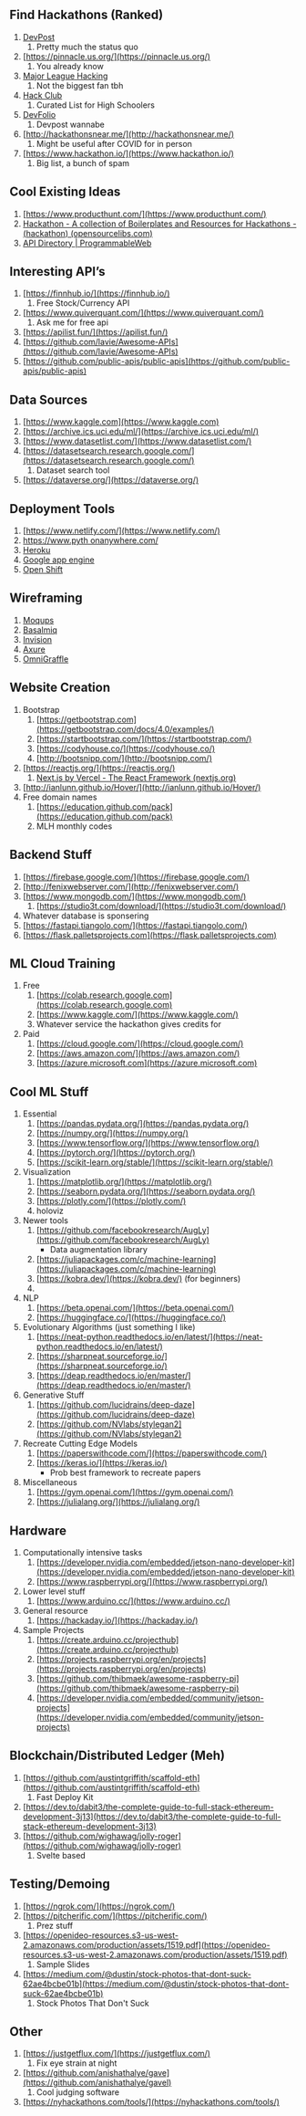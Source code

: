 
  ## Find Hackathons (Ranked)
  1. [DevPost](https://devpost.com/)
      1. Pretty much the status quo
  2. [https://pinnacle.us.org/](https://pinnacle.us.org/) 
      1. You already know
  3. [Major League Hacking](https://mlh.io/)
      1. Not the biggest fan tbh
  4. [Hack Club](https://hackathons.hackclub.com/)
      1. Curated List for High Schoolers
  5. [DevFolio](https://devfolio.co/hackathons)
      1. Devpost wannabe
  6. [http://hackathonsnear.me/](http://hackathonsnear.me/) 
      1. Might be useful after COVID for in person
  7. [https://www.hackathon.io/](https://www.hackathon.io/) 
      1. Big list, a bunch of spam
   

## Cool Existing Ideas
 1. [https://www.producthunt.com/](https://www.producthunt.com/) 
 2. [Hackathon - A collection of Boilerplates and Resources for Hackathons - (hackathon) (opensourcelibs.com)](https://opensourcelibs.com/lib/kaiiyer-hackathon)
 3.  [API Directory | ProgrammableWeb](https://www.programmableweb.com/apis/directory)


## Interesting API’s 
1.  [https://finnhub.io/](https://finnhub.io/) 
    1. Free Stock/Currency API
2.  [https://www.quiverquant.com/](https://www.quiverquant.com/) 
    1. Ask me for free api
3.  [https://apilist.fun/](https://apilist.fun/)
4.  [https://github.com/lavie/Awesome-APIs](https://github.com/lavie/Awesome-APIs) 
5.  [https://github.com/public-apis/public-apis](https://github.com/public-apis/public-apis) 

## Data Sources
1.  [https://www.kaggle.com](https://www.kaggle.com) 
2.  [https://archive.ics.uci.edu/ml/](https://archive.ics.uci.edu/ml/) 
3.  [https://www.datasetlist.com/](https://www.datasetlist.com/) 
4.  [https://datasetsearch.research.google.com/](https://datasetsearch.research.google.com/) 
    1.  Dataset search tool
5. [https://dataverse.org/](https://dataverse.org/) 


## Deployment Tools
1.  [https://www.netlify.com/](https://www.netlify.com/) 
2.  [https://www.pyth onanywhere.com/](https://www.pythonanywhere.com/)  
3.  [Heroku](http://heroku.com/)
4.  [Google app engine](https://cloud.google.com/appengine/)
5.  [Open Shift](https://www.openshift.com/)


## Wireframing
1.  [Moqups](https://moqups.com/)
2.  [Basalmiq](http://www.balsamiq.com/)
3.  [Invision](http://www.invisionapp.com/)
4.  [Axure](http://www.axure.com/)
5.  [OmniGraffle](https://www.omnigroup.com/omnigraffle/)


## Website Creation
1.  Bootstrap
    1.  [https://getbootstrap.com](https://getbootstrap.com/docs/4.0/examples/)
    2.  [https://startbootstrap.com/](https://startbootstrap.com/) 
    3.  [https://codyhouse.co/](https://codyhouse.co/) 
    4.  [http://bootsnipp.com/](http://bootsnipp.com/) 
2.  [https://reactjs.org/](https://reactjs.org/) 
    1.  [Next.js by Vercel - The React Framework (nextjs.org)](https://nextjs.org/)
3.  [http://ianlunn.github.io/Hover/](http://ianlunn.github.io/Hover/) 
4.  Free domain names
    1.  [https://education.github.com/pack](https://education.github.com/pack) 
    2.  MLH monthly codes


## Backend Stuff
1.  [https://firebase.google.com/](https://firebase.google.com/) 
2.  [http://fenixwebserver.com/](http://fenixwebserver.com/) 
3.  [https://www.mongodb.com/](https://www.mongodb.com/) 
    1.  [https://studio3t.com/download/](https://studio3t.com/download/) 
4.  Whatever database is sponsering
5.  [https://fastapi.tiangolo.com/](https://fastapi.tiangolo.com/) 
6.  [https://flask.palletsprojects.com](https://flask.palletsprojects.com)


## ML Cloud Training
1.  Free
    1.  [https://colab.research.google.com](https://colab.research.google.com) 
    2.  [https://www.kaggle.com/](https://www.kaggle.com/) 
    3.  Whatever service the hackathon gives credits for 
2.  Paid
    1.  [https://cloud.google.com/](https://cloud.google.com/) 
    2.  [https://aws.amazon.com/](https://aws.amazon.com/) 
    3.  [https://azure.microsoft.com](https://azure.microsoft.com) 


## Cool ML Stuff
1.  Essential
    1.  [https://pandas.pydata.org/](https://pandas.pydata.org/) 
    2.  [https://numpy.org/](https://numpy.org/) 
    3.  [https://www.tensorflow.org/](https://www.tensorflow.org/) 
    4.  [https://pytorch.org/](https://pytorch.org/) 
    5.  [https://scikit-learn.org/stable/](https://scikit-learn.org/stable/) 
2.  Visualization
    1.  [https://matplotlib.org/](https://matplotlib.org/) 
    2.  [https://seaborn.pydata.org/](https://seaborn.pydata.org/) 
    3.  [https://plotly.com/](https://plotly.com/) 
    4.  holoviz
3.  Newer tools
    1.  [https://github.com/facebookresearch/AugLy](https://github.com/facebookresearch/AugLy)
        * Data augmentation library
    2.  [https://juliapackages.com/c/machine-learning](https://juliapackages.com/c/machine-learning) 
    3.  [https://kobra.dev/](https://kobra.dev/) (for beginners)
    4.  
4.  NLP
    1.  [https://beta.openai.com/](https://beta.openai.com/)
    2.  [https://huggingface.co/](https://huggingface.co/) 
5.  Evolutionary Algorithms (just something I like)
    1.  [https://neat-python.readthedocs.io/en/latest/](https://neat-python.readthedocs.io/en/latest/) 
    2.  [https://sharpneat.sourceforge.io/](https://sharpneat.sourceforge.io/) 
    3.  [https://deap.readthedocs.io/en/master/](https://deap.readthedocs.io/en/master/) 
6.  Generative Stuff
    1.  [https://github.com/lucidrains/deep-daze](https://github.com/lucidrains/deep-daze)
    2.  [https://github.com/NVlabs/stylegan2](https://github.com/NVlabs/stylegan2) 
7.  Recreate Cutting Edge Models
    1.  [https://paperswithcode.com/](https://paperswithcode.com/) 
    2.  [https://keras.io/](https://keras.io/)
        * Prob best framework to recreate papers
8.  Miscellaneous
    1.  [https://gym.openai.com/](https://gym.openai.com/) 
    2.  [https://julialang.org/](https://julialang.org/)


## Hardware
1.  Computationally intensive tasks
    1.  [https://developer.nvidia.com/embedded/jetson-nano-developer-kit](https://developer.nvidia.com/embedded/jetson-nano-developer-kit)
    2.  [https://www.raspberrypi.org/](https://www.raspberrypi.org/) 
2.  Lower level stuff
    1.  [https://www.arduino.cc/](https://www.arduino.cc/) 
3.  General resource
    1.  [https://hackaday.io/](https://hackaday.io/) 
4.  Sample Projects
    1.  [https://create.arduino.cc/projecthub](https://create.arduino.cc/projecthub) 
    2.  [https://projects.raspberrypi.org/en/projects](https://projects.raspberrypi.org/en/projects) 
    3.  [https://github.com/thibmaek/awesome-raspberry-pi](https://github.com/thibmaek/awesome-raspberry-pi) 
    4.  [https://developer.nvidia.com/embedded/community/jetson-projects](https://developer.nvidia.com/embedded/community/jetson-projects)


## Blockchain/Distributed Ledger (Meh)
1.  [https://github.com/austintgriffith/scaffold-eth](https://github.com/austintgriffith/scaffold-eth)
    1.  Fast Deploy Kit
2.  [https://dev.to/dabit3/the-complete-guide-to-full-stack-ethereum-development-3j13](https://dev.to/dabit3/the-complete-guide-to-full-stack-ethereum-development-3j13)<span style="text-decoration:underline;"> </span>
3.  [https://github.com/wighawag/jolly-roger](https://github.com/wighawag/jolly-roger)
    1.  Svelte based


## Testing/Demoing
1.  [https://ngrok.com/](https://ngrok.com/) 
2.  [https://pitcherific.com/](https://pitcherific.com/) 
    1.  Prez stuff
3.  [https://openideo-resources.s3-us-west-2.amazonaws.com/production/assets/1519.pdf](https://openideo-resources.s3-us-west-2.amazonaws.com/production/assets/1519.pdf) 
    1.  Sample Slides
4.  [https://medium.com/@dustin/stock-photos-that-dont-suck-62ae4bcbe01b](https://medium.com/@dustin/stock-photos-that-dont-suck-62ae4bcbe01b) 
    1.  Stock Photos That Don't Suck


## Other 
1.  [https://justgetflux.com/](https://justgetflux.com/) 
    1.  Fix eye strain at night
2.  [https://github.com/anishathalye/gave](https://github.com/anishathalye/gavel) 
    1.  Cool judging software
3.  [https://nyhackathons.com/tools/](https://nyhackathons.com/tools/) 



